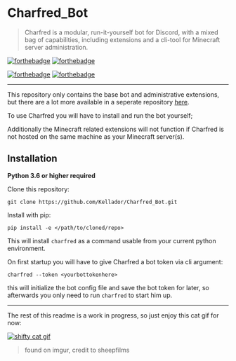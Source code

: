 # Charfred_Bot

> Charfred is a modular, run-it-yourself bot for Discord, with a mixed bag of capabilities, including extensions and a cli-tool for Minecraft server administration.

[![forthebadge](https://forthebadge.com/images/badges/made-with-python.svg)](https://forthebadge.com) [![forthebadge](https://forthebadge.com/images/badges/built-with-love.svg)](https://forthebadge.com)

[![forthebadge](https://forthebadge.com/images/badges/gluten-free.svg)](https://forthebadge.com) [![forthebadge](https://forthebadge.com/images/badges/contains-technical-debt.svg)](https://forthebadge.com)

---

This repository only contains the base bot and administrative extensions, but there are a lot more available in a seperate repository [here](https://github.com/Kellador/Charfred_Cogs).

To use Charfred you will have to install and run the bot yourself;

Additionally the Minecraft related extensions will not function if Charfred is not hosted on the same machine as your Minecraft server(s).

## Installation

__Python 3.6 or higher required__

Clone this repository:

`git clone https://github.com/Kellador/Charfred_Bot.git`

Install with pip:

`pip install -e </path/to/cloned/repo>`

This will install `charfred` as a command usable from your current python environment.

On first startup you will have to give Charfred a bot token via cli argument:

`charfred --token <yourbottokenhere>`

this will initialize the bot config file and save the bot token for later,
so afterwards you only need to run `charfred` to start him up.

---

The rest of this readme is a work in progress, so just enjoy this cat gif for now:

[![shifty cat gif](https://i.imgur.com/lVlPvCB.gif)](https://i.imgur.com/lVlPvCB.gif)
> found on imgur, credit to sheepfilms
